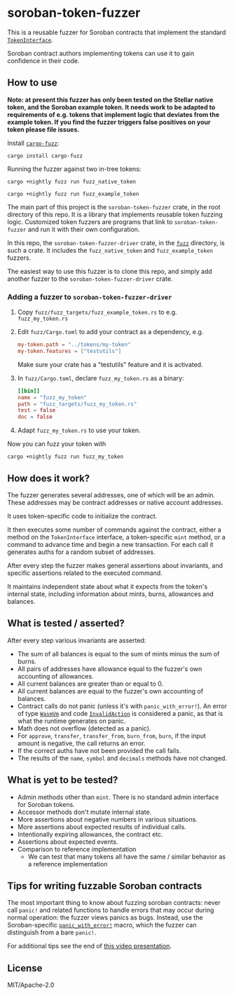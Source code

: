 # soroban-token-fuzzer

This is a reusable fuzzer for Soroban contracts
that implement the standard
[`TokenInterface`](https://docs.rs/soroban-sdk/latest/soroban_sdk/token/trait.TokenInterface.html).

Soroban contract authors implementing tokens can use it
to gain confidence in their code.


## How to use

**Note: at present this fuzzer has only been tested on
the Stellar native token, and the Soroban example token.
It needs work to be adapted to requirements of e.g. tokens
that implement logic that deviates from the example token.
If you find the fuzzer triggers false positives on your
token please file issues.**

Install [`cargo-fuzz`](https://github.com/rust-fuzz/cargo-fuzz):

```
cargo install cargo-fuzz
```

Running the fuzzer against two in-tree tokens:

```
cargo +nightly fuzz run fuzz_native_token
```

```
cargo +nightly fuzz run fuzz_example_token
```

The main part of this project is the
`soroban-token-fuzzer` crate, in the root directory of this repo.
It is a library that implements reusable token fuzzing logic.
Customized token fuzzers are programs that link to `soroban-token-fuzzer`
and run it with their own configuration.

In this repo, the `soroban-token-fuzzer-driver` crate,
in the [`fuzz`](./fuzz) directory, is such a crate. It includes
the `fuzz_native_token` and `fuzz_example_token` fuzzers.

The easiest way to use this fuzzer is to clone this repo,
and simply add another fuzzer to the `soroban-token-fuzzer-driver`
crate.

### Adding a fuzzer to `soroban-token-fuzzer-driver`

1) Copy `fuzz/fuzz_targets/fuzz_example_token.rs` to
   e.g. `fuzz_my_token.rs`
2) Edit `fuzz/Cargo.toml` to add your contract as a dependency, e.g.

   ```toml
   my-token.path = "../tokens/my-token"
   my-token.features = ["testutils"]
   ```

   Make sure your crate has a "testutils" feature and it is activated.
3) In `fuzz/Cargo.toml`, declare `fuzz_my_token.rs` as a binary:

   ```toml
   [[bin]]
   name = "fuzz_my_token"
   path = "fuzz_targets/fuzz_my_token.rs"
   test = false
   doc = false
   ```

4) Adapt `fuzz_my_token.rs` to use your token.

Now you can fuzz your token with

```
cargo +nightly fuzz run fuzz_my_token
```


## How does it work?

The fuzzer generates several addresses,
one of which will be an admin.
These addresses may be contract addresses or native account addresses.

It uses token-specific code to initialize the contract.

It then executes some number of commands against the contract,
either a method on the `TokenInterface` interface,
a token-specific `mint` method, or a command to advance time
and begin a new transaction.
For each call it generates auths for a random subset of addresses.

After every step the fuzzer makes general assertions about invariants,
and specific assertions related to the executed command.

It maintains independent state about what it expects from the token's
internal state, including information about mints, burns, allowances and balances.


## What is tested / asserted?

After every step various invariants are asserted:

- The sum of all balances is equal to the sum of mints minus the sum of burns.
- All pairs of addresses have allowance equal to the fuzzer's own accounting of allowances.
- All current balances are greater than or equal to 0.
- All current balances are equal to the fuzzer's own accounting of balances.
- Contract calls do not panic (unless it's with `panic_with_error!`).
  An error of type [`WasmVm`](https://docs.rs/soroban-sdk/latest/soroban_sdk/xdr/enum.ScErrorType.html#variant.WasmVm)
  and code [`InvalidAction`](https://docs.rs/soroban-sdk/latest/soroban_sdk/xdr/enum.ScErrorCode.html#variant.InvalidAction)
  is considered a panic,
  as that is what the runtime generates on panic.
- Math does not overflow (detected as a panic).
- For `approve`, `transfer`, `transfer_from`, `burn_from`, `burn`,
  if the input amount is negative, the call returns an error.
- If the correct auths have not been provided the call fails.
- The results of the `name`, `symbol` and `decimals`
  methods have not changed.


## What is yet to be tested?

- Admin methods other than `mint`. There is no standard
  admin interface for Soroban tokens.
- Accessor methods don't mutate internal state.
- More assertions about negative numbers in various situations.
- More assertions about expected results of individual calls.
- Intentionally expiring allowances, the contract etc.
- Assertions about expected events.
- Comparison to reference implementation
  - We can test that many tokens all have the same / similar behavior as a reference implementation


## Tips for writing fuzzable Soroban contracts

The most important thing to know about fuzzing soroban contracts:
never call `panic!` and related functions to handle errors that may
occur during normal operation: the fuzzer views panics as bugs.
Instead, use the Soroban-specific
[`panic_with_error!`](https://docs.rs/soroban-sdk/latest/soroban_sdk/macro.panic_with_error.html)
macro, which the fuzzer can distinguish from a bare `panic!`.

For additional tips see the end of
[this video presentation](https://www.youtube.com/watch?v=EzhMdIaPETo&pp=ygUec3RlbGxhciBmdXp6aW5nIGJyaWFuIGFuZGVyc29u).


## License

MIT/Apache-2.0
